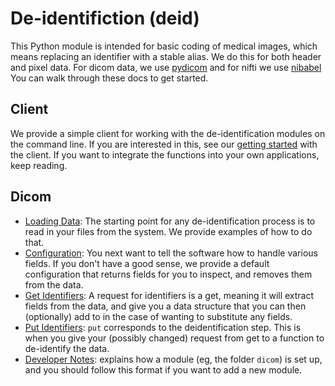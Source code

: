 # De-identifiction (deid)

<script src="assets/js/asciinema-player.js"></script>
<link rel="stylesheet" href="assets/css/asciinema-player.css"/>


This Python module is intended for basic coding of medical images, which means replacing an identifier with a stable alias. We do this for both header and pixel data. For dicom data, we use [pydicom](https://www.github.com/pydicom/pydicom) and for nifti we use [nibabel](http://nipy.org/nibabel/) You can walk through these docs to get started.

## Client
We provide a simple client for working with the de-identification modules on the command line. If you are interested in this, see our [getting started](client.md) with the client. If you want to integrate the functions into your own applications, keep reading.

<asciinema-player src="assets/asciicast/deid.json" poster="data:text/plain,Intro to deid client" title="Introduction to the deid client" author="vsochat@stanford.edu" cols="125" rows="25" speed="2.0" theme="asciinema"></asciinema-player>


## Dicom

 - [Loading Data](loading.md): The starting point for any de-identification process is to read in your files from the system. We provide examples of how to do that.
 - [Configuration](config.md): You next want to tell the software how to handle various fields. If you don't have a good sense, we provide a default configuration that returns fields for you to inspect, and removes them from the data.
 - [Get Identifiers](get.md): A request for identifiers is a get, meaning it will extract fields from the data, and give you a data structure that you can then (optionally) add to in the case of wanting to substitute any fields.
 - [Put Identifiers](put.md): `put` corresponds to the deidentification step. This is when you give your (possibly changed) request from get to a function to de-identify the data.
 - [Developer Notes](developer.md): explains how a module (eg, the folder `dicom`) is set up, and you should follow this format if you want to add a new module.
